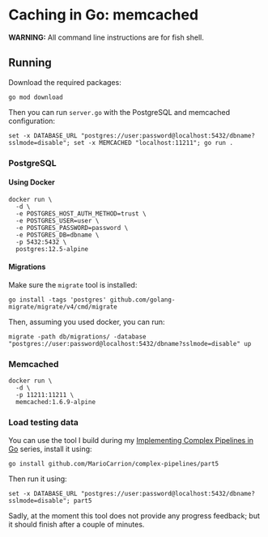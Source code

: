 # Caching in Go: memcached

**WARNING:** All command line instructions are for fish shell.

## Running

Download the required packages:

```
go mod download
```

Then you can run `server.go` with the PostgreSQL and memcached configuration:

```
set -x DATABASE_URL "postgres://user:password@localhost:5432/dbname?sslmode=disable"; set -x MEMCACHED "localhost:11211"; go run .
```

### PostgreSQL

#### Using Docker

```
docker run \
  -d \
  -e POSTGRES_HOST_AUTH_METHOD=trust \
  -e POSTGRES_USER=user \
  -e POSTGRES_PASSWORD=password \
  -e POSTGRES_DB=dbname \
  -p 5432:5432 \
  postgres:12.5-alpine
```

#### Migrations

Make sure the `migrate` tool is installed:

```
go install -tags 'postgres' github.com/golang-migrate/migrate/v4/cmd/migrate
```

Then, assuming you used docker, you can run:

```
migrate -path db/migrations/ -database "postgres://user:password@localhost:5432/dbname?sslmode=disable" up
```

### Memcached

```
docker run \
  -d \
  -p 11211:11211 \
  memcached:1.6.9-alpine
```

### Load testing data

You can use the tool I build during my [Implementing Complex Pipelines in Go](https://mariocarrion.com/2020/08/27/go-implementing-complex-pipelines-part-5.html) series, install it using:

```
go install github.com/MarioCarrion/complex-pipelines/part5
```

Then run it using:

```
set -x DATABASE_URL "postgres://user:password@localhost:5432/dbname?sslmode=disable"; part5
```

Sadly, at the moment this tool does not provide any progress feedback; but it should finish after a couple of minutes.
